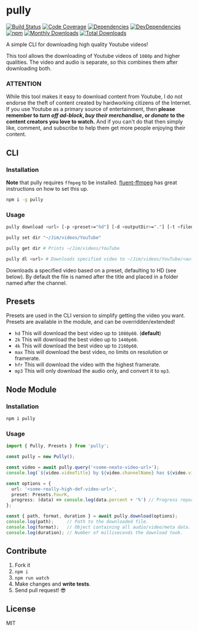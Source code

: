 # pully

[![Build Status](https://img.shields.io/travis/JimmyBoh/pully/master.svg?style=flat-square)](https://travis-ci.org/JimmyBoh/pully)
[![Code Coverage](https://img.shields.io/coveralls/JimmyBoh/pully/master.svg?style=flat-square)](https://coveralls.io/github/JimmyBoh/pully?branch=master)
[![Dependencies](https://img.shields.io/david/JimmyBoh/pully.svg?style=flat-square)](https://david-dm.org/JimmyBoh/pully)
[![DevDependencies](https://img.shields.io/david/dev/JimmyBoh/pully.svg?style=flat-square)](https://david-dm.org/JimmyBoh/pully?type=dev)
[![npm](https://img.shields.io/npm/v/pully.svg?style=flat-square)](https://www.npmjs.com/package/pully)
[![Monthly Downloads](https://img.shields.io/npm/dm/pully.svg?style=flat-square)](https://www.npmjs.com/package/pully)
[![Total Downloads](https://img.shields.io/npm/dt/pully.svg?style=flat-square)](https://www.npmjs.com/package/pully)

A simple CLI for downloading high quality Youtube videos!

This tool allows the downloading of Youtube videos of `1080p` and higher qualities. The video and audio is separate, so this combines them after downloading both.

### ATTENTION

While this tool makes it easy to download content from Youtube, I do not endorse the theft of content created by hardworking citizens of the Internet. If you use Youtube as a primary source of entertainment, then **please remember to _turn off ad-block_, _buy their merchandise_, or _donate_ to the content creators you love to watch.** And if you can't do that then simply like, comment, and subscribe to help them get more people enjoying their content.

## CLI

### Installation

**Note** that pully requires `ffmpeg` to be installed. [fluent-ffmpeg](https://www.npmjs.com/package/fluent-ffmpeg) has great instructions on how to set this up.

```bash
npm i -g pully
```

### Usage

```bash
pully download <url> [-p <preset>="hd"] [-d <outputDir>="."] [-t <filenameTemplate>="${channelName}/${videoTitle}"] [--silent]

pully set dir "~/Jim/videos/YouTube"

pully get dir # Prints ~/Jim/videos/YouTube

pully dl <url> # Downloads specified video to ~/Jim/videos/YouTube/<author>/<title>.mp4
```

Downloads a specified video based on a preset, defaulting to HD (see below). By default the file is named after the title and placed in a folder named after the channel.

## Presets

Presets are used in the CLI version to simplify getting the video you want. Presets are available in the module, and can be overridden/extended!

- `hd` This will download the best video up to `1080p60`. (**default**)
- `2k` This will download the best video up to `1440p60`.
- `4k` This will download the best video up to `2160p60`.
- `max` This will download the best video, no limits on resolution or framerate.
- `hfr` This will download the video with the highest framerate.
- `mp3` This will only download the audio only, and convert it to `mp3`.

## Node Module

### Installation

```bash
npm i pully
```

### Usage

```ts
import { Pully, Presets } from 'pully';

const pully = new Pully();

const video = await pully.query('<some-neato-video-url>');
console.log(`${video.videoTitle} by ${video.channelName} has ${video.views} views!`);

const options = {
  url: '<some-really-high-def-video-url>',
  preset: Presets.FourK,
  progress: (data) => console.log(data.percent + '%') // Progress reporter callback...
};

const { path, format, duration } = await pully.download(options);
console.log(path);     // Path to the downloaded file.
console.log(format);   // Object containing all audio/video/meta data.
console.log(duration); // Number of milliseconds the download took.
```

## Contribute

1. Fork it
1. `npm i`
1. `npm run watch`
1. Make changes and **write tests**.
1. Send pull request! :sunglasses:

## License

MIT